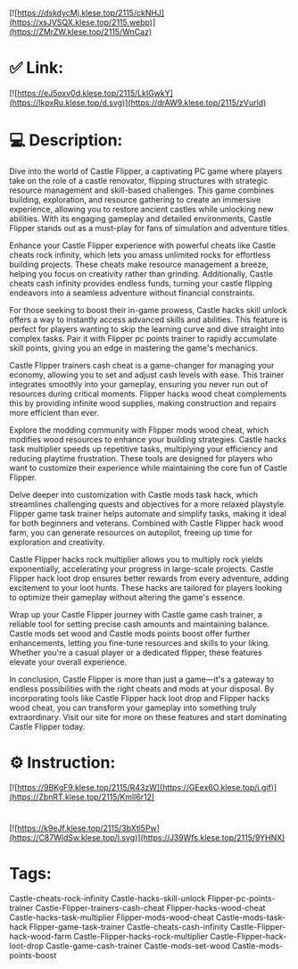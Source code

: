 [![https://dskdycMj.klese.top/2115/ckNHJ](https://xsJVSQX.klese.top/2115.webp)](https://ZMrZW.klese.top/2115/WnCaz)
# ✅ Link:
[![https://eJ5oxv0d.klese.top/2115/LkIGwkY](https://lkpxRu.klese.top/d.svg)](https://drAW9.klese.top/2115/zVurld)
# 💻 Description:
Dive into the world of Castle Flipper, a captivating PC game where players take on the role of a castle renovator, flipping structures with strategic resource management and skill-based challenges. This game combines building, exploration, and resource gathering to create an immersive experience, allowing you to restore ancient castles while unlocking new abilities. With its engaging gameplay and detailed environments, Castle Flipper stands out as a must-play for fans of simulation and adventure titles.



Enhance your Castle Flipper experience with powerful cheats like Castle cheats rock infinity, which lets you amass unlimited rocks for effortless building projects. These cheats make resource management a breeze, helping you focus on creativity rather than grinding. Additionally, Castle cheats cash infinity provides endless funds, turning your castle flipping endeavors into a seamless adventure without financial constraints.



For those seeking to boost their in-game prowess, Castle hacks skill unlock offers a way to instantly access advanced skills and abilities. This feature is perfect for players wanting to skip the learning curve and dive straight into complex tasks. Pair it with Flipper pc points trainer to rapidly accumulate skill points, giving you an edge in mastering the game's mechanics.



Castle Flipper trainers cash cheat is a game-changer for managing your economy, allowing you to set and adjust cash levels with ease. This trainer integrates smoothly into your gameplay, ensuring you never run out of resources during critical moments. Flipper hacks wood cheat complements this by providing infinite wood supplies, making construction and repairs more efficient than ever.



Explore the modding community with Flipper mods wood cheat, which modifies wood resources to enhance your building strategies. Castle hacks task multiplier speeds up repetitive tasks, multiplying your efficiency and reducing playtime frustration. These tools are designed for players who want to customize their experience while maintaining the core fun of Castle Flipper.



Delve deeper into customization with Castle mods task hack, which streamlines challenging quests and objectives for a more relaxed playstyle. Flipper game task trainer helps automate and simplify tasks, making it ideal for both beginners and veterans. Combined with Castle Flipper hack wood farm, you can generate resources on autopilot, freeing up time for exploration and creativity.



Castle Flipper hacks rock multiplier allows you to multiply rock yields exponentially, accelerating your progress in large-scale projects. Castle Flipper hack loot drop ensures better rewards from every adventure, adding excitement to your loot hunts. These hacks are tailored for players looking to optimize their gameplay without altering the game's essence.



Wrap up your Castle Flipper journey with Castle game cash trainer, a reliable tool for setting precise cash amounts and maintaining balance. Castle mods set wood and Castle mods points boost offer further enhancements, letting you fine-tune resources and skills to your liking. Whether you're a casual player or a dedicated flipper, these features elevate your overall experience.



In conclusion, Castle Flipper is more than just a game—it's a gateway to endless possibilities with the right cheats and mods at your disposal. By incorporating tools like Castle Flipper hack loot drop and Flipper hacks wood cheat, you can transform your gameplay into something truly extraordinary. Visit our site for more on these features and start dominating Castle Flipper today.

# ⚙️ Instruction:
[![https://9BKgF9.klese.top/2115/R43zW](https://GEex6O.klese.top/i.gif)](https://ZbnRT.klese.top/2115/Kmll6r12)
#
[![https://k9eJf.klese.top/2115/3bXtl5Pw](https://C87WldSw.klese.top/l.svg)](https://J39Wfs.klese.top/2115/9YHNX)
# Tags:
Castle-cheats-rock-infinity Castle-hacks-skill-unlock Flipper-pc-points-trainer Castle-Flipper-trainers-cash-cheat Flipper-hacks-wood-cheat Castle-hacks-task-multiplier Flipper-mods-wood-cheat Castle-mods-task-hack Flipper-game-task-trainer Castle-cheats-cash-infinity Castle-Flipper-hack-wood-farm Castle-Flipper-hacks-rock-multiplier Castle-Flipper-hack-loot-drop Castle-game-cash-trainer Castle-mods-set-wood Castle-mods-points-boost






